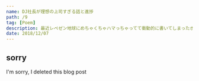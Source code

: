 ```yaml
---
name: DJ社長が理想の上司すぎる話と進捗
path: /9
tag: [Poem]
description: 最近レペゼン地球にめちゃくちゃハマっちゃってて衝動的に書いてしまったポエム+進捗報告
date: 2018/12/07
---
```


## sorry
I'm sorry, I deleted this blog post
